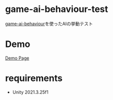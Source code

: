 # game-ai-behaviour-test

[game-ai-behaviour](https://github.com/ayutaz/game-ai-behaviour-test)を使ったAIの挙動テスト

# Demo

[Demo Page](https://ayutaz.github.io/game-ai-behaviour-test/WebGL/)

# requirements
* Unity 2021.3.25f1
